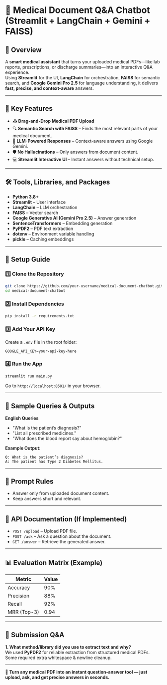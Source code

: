 # 🏥 Medical Document Q&A Chatbot (Streamlit + LangChain + Gemini + FAISS)

## 📖 Overview
A **smart medical assistant** that turns your uploaded medical PDFs—like lab reports, prescriptions, or discharge summaries—into an interactive Q&A experience.  
Using **Streamlit** for the UI, **LangChain** for orchestration, **FAISS** for semantic search, and **Google Gemini Pro 2.5** for language understanding, it delivers **fast, precise, and context-aware** answers.  


---

## 📂 Key Features
- 📤 **Drag-and-Drop Medical PDF Upload**
- 🔍 **Semantic Search with FAISS** – Finds the most relevant parts of your medical document.
- 🧠 **LLM-Powered Responses** – Context-aware answers using Google Gemini.
- 🛡 **No Hallucinations** – Only answers from document content.
- 💻 **Streamlit Interactive UI** – Instant answers without technical setup.

---

## 🛠 Tools, Libraries, and Packages
- **Python 3.8+**
- **Streamlit** – User interface
- **LangChain** – LLM orchestration
- **FAISS** – Vector search
- **Google Generative AI (Gemini Pro 2.5)** – Answer generation
- **SentenceTransformers** – Embedding generation
- **PyPDF2** – PDF text extraction
- **dotenv** – Environment variable handling
- **pickle** – Caching embeddings

---

## 🚀 Setup Guide

### 1️⃣ Clone the Repository
```bash
git clone https://github.com/your-username/medical-document-chatbot.git
cd medical-document-chatbot
```

### 2️⃣ Install Dependencies
```bash
pip install -r requirements.txt
```

### 3️⃣ Add Your API Key
Create a `.env` file in the root folder:
```
GOOGLE_API_KEY=your-api-key-here
```

### 4️⃣ Run the App
```bash
streamlit run main.py
```
Go to `http://localhost:8501/` in your browser.

---

## 💬 Sample Queries & Outputs

**English Queries**
- "What is the patient’s diagnosis?"
- "List all prescribed medicines."
- "What does the blood report say about hemoglobin?"


**Example Output:**
```
Q: What is the patient’s diagnosis?
A: The patient has Type 2 Diabetes Mellitus.
```

---

## 📌 Prompt Rules
- Answer only from uploaded document content.
- Keep answers short and relevant.

---

## 📄 API Documentation (If Implemented)
- `POST /upload` – Upload PDF file.
- `POST /ask` – Ask a question about the document.
- `GET /answer` – Retrieve the generated answer.

---

## 📊 Evaluation Matrix (Example)
| Metric         | Value |
|----------------|-------|
| Accuracy       | 90%   |
| Precision      | 88%   |
| Recall         | 92%   |
| MRR (Top-3)    | 0.94  |

---

## 🧠 Submission Q&A

**1. What method/library did you use to extract text and why?**  
We used **PyPDF2** for reliable extraction from structured medical PDFs. Some required extra whitespace & newline cleanup.

---

🚀 **Turn any medical PDF into an instant question-answer tool — just upload, ask, and get precise answers in seconds.**
